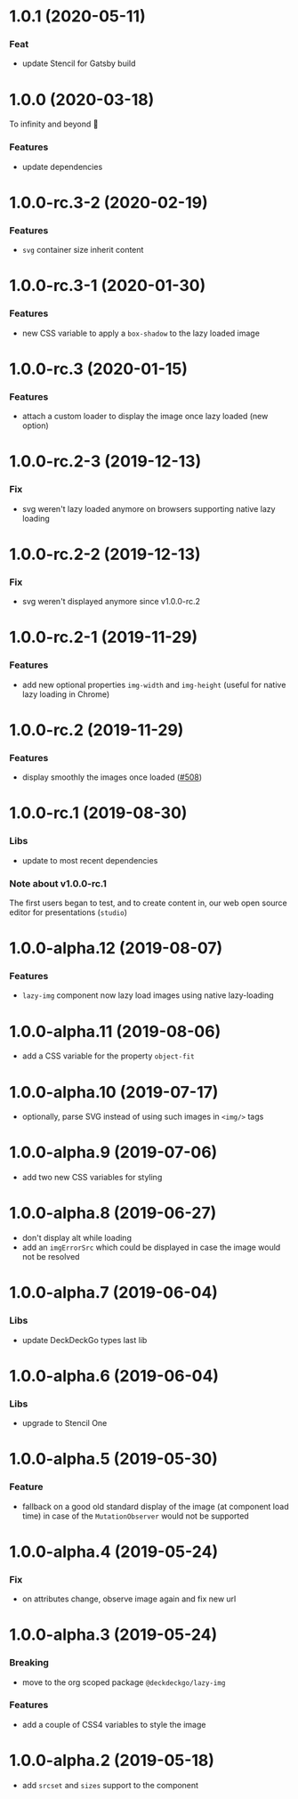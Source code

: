 # 1.0.1 (2020-05-11)

### Feat

- update Stencil for Gatsby build

<a name="1.0.0"></a>

# 1.0.0 (2020-03-18)

To infinity and beyond 🚀

### Features

- update dependencies

<a name="1.0.0-rc.3-2"></a>

# 1.0.0-rc.3-2 (2020-02-19)

### Features

- `svg` container size inherit content

<a name="1.0.0-rc.3-1"></a>

# 1.0.0-rc.3-1 (2020-01-30)

### Features

- new CSS variable to apply a `box-shadow` to the lazy loaded image

<a name="1.0.0-rc.3"></a>

# 1.0.0-rc.3 (2020-01-15)

### Features

- attach a custom loader to display the image once lazy loaded (new option)

<a name="1.0.0-rc.2-3"></a>

# 1.0.0-rc.2-3 (2019-12-13)

### Fix

- svg weren't lazy loaded anymore on browsers supporting native lazy loading

<a name="1.0.0-rc.2-2"></a>

# 1.0.0-rc.2-2 (2019-12-13)

### Fix

- svg weren't displayed anymore since v1.0.0-rc.2

<a name="1.0.0-rc.2-1"></a>

# 1.0.0-rc.2-1 (2019-11-29)

### Features

- add new optional properties `img-width` and `img-height` (useful for native lazy loading in Chrome)

<a name="1.0.0-rc.2"></a>

# 1.0.0-rc.2 (2019-11-29)

### Features

- display smoothly the images once loaded ([#508](https://github.com/deckgo/deckdeckgo/issues/508))

<a name="1.0.0-rc.1"></a>

# 1.0.0-rc.1 (2019-08-30)

### Libs

- update to most recent dependencies

### Note about v1.0.0-rc.1

The first users began to test, and to create content in, our web open source editor for presentations (`studio`)

<a name="1.0.0-alpha.12"></a>

# 1.0.0-alpha.12 (2019-08-07)

### Features

- `lazy-img` component now lazy load images using native lazy-loading

<a name="1.0.0-alpha.11"></a>

# 1.0.0-alpha.11 (2019-08-06)

- add a CSS variable for the property `object-fit`

<a name="1.0.0-alpha.10"></a>

# 1.0.0-alpha.10 (2019-07-17)

- optionally, parse SVG instead of using such images in `<img/>` tags

<a name="1.0.0-alpha.9"></a>

# 1.0.0-alpha.9 (2019-07-06)

- add two new CSS variables for styling

<a name="1.0.0-alpha.8"></a>

# 1.0.0-alpha.8 (2019-06-27)

- don't display alt while loading
- add an `imgErrorSrc` which could be displayed in case the image would not be resolved

<a name="1.0.0-alpha.7"></a>

# 1.0.0-alpha.7 (2019-06-04)

### Libs

- update DeckDeckGo types last lib

<a name="1.0.0-alpha.6"></a>

# 1.0.0-alpha.6 (2019-06-04)

### Libs

- upgrade to Stencil One

<a name="1.0.0-alpha.5"></a>

# 1.0.0-alpha.5 (2019-05-30)

### Feature

- fallback on a good old standard display of the image (at component load time) in case of the `MutationObserver` would not be supported

<a name="1.0.0-alpha.4"></a>

# 1.0.0-alpha.4 (2019-05-24)

### Fix

- on attributes change, observe image again and fix new url

<a name="1.0.0-alpha.3"></a>

# 1.0.0-alpha.3 (2019-05-24)

### Breaking

- move to the org scoped package `@deckdeckgo/lazy-img`

### Features

- add a couple of CSS4 variables to style the image

<a name="1.0.0-alpha.2"></a>

# 1.0.0-alpha.2 (2019-05-18)

- add `srcset` and `sizes` support to the component
